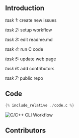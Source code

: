 ## Introduction
*task 1:* create new issues  

*task 2:* setup workflow  

*task 3:* edit readme.md  

*task 4:* run C code  

*task 5:* update web page  

*task 6:* add contributors  

*task 7:* public repo  

## Code
```c
{% include_relative ./code.c %}
```
![C/C++ CLI Workflow](https://github.com/csci3251-2023/project-team-a/actions/workflows/c-cpp.yml/badge.svg)
## Contributors
 
